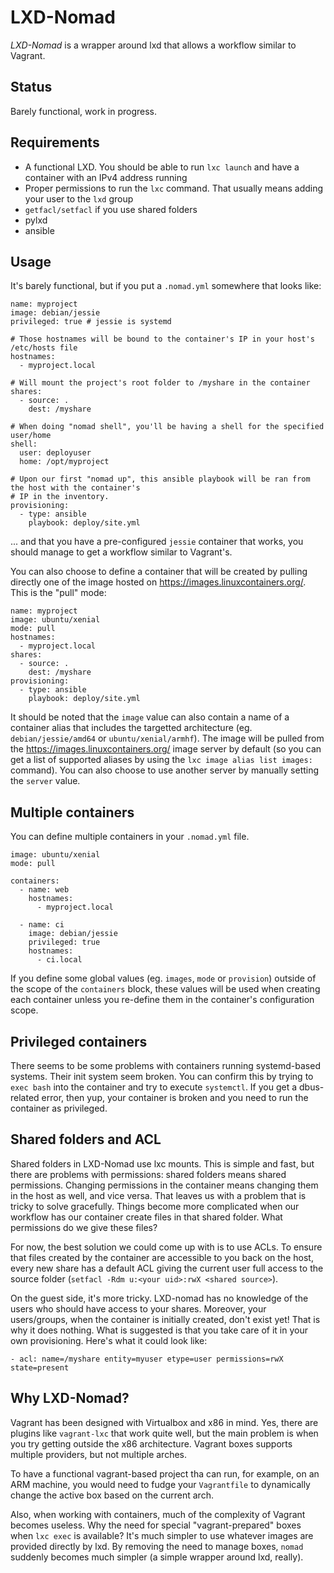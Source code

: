 # LXD-Nomad

*LXD-Nomad* is a wrapper around lxd that allows a workflow similar to Vagrant.

## Status

Barely functional, work in progress.

## Requirements

* A functional LXD. You should be able to run `lxc launch` and have a container with an IPv4
  address running
* Proper permissions to run the `lxc` command. That usually means adding your user to the `lxd`
  group
* `getfacl/setfacl` if you use shared folders
* pylxd
* ansible

## Usage

It's barely functional, but if you put a `.nomad.yml` somewhere that looks like:

```
name: myproject
image: debian/jessie
privileged: true # jessie is systemd

# Those hostnames will be bound to the container's IP in your host's /etc/hosts file
hostnames:
  - myproject.local

# Will mount the project's root folder to /myshare in the container
shares:
  - source: .
    dest: /myshare

# When doing "nomad shell", you'll be having a shell for the specified user/home
shell:
  user: deployuser
  home: /opt/myproject

# Upon our first "nomad up", this ansible playbook will be ran from the host with the container's
# IP in the inventory.
provisioning:
  - type: ansible
    playbook: deploy/site.yml
```

... and that you have a pre-configured `jessie` container that works, you should manage to get
a workflow similar to Vagrant's.

You can also choose to define a container that will be created by pulling directly one of the image
hosted on https://images.linuxcontainers.org/. This is the "pull" mode:

```
name: myproject
image: ubuntu/xenial
mode: pull
hostnames:
  - myproject.local
shares:
  - source: .
    dest: /myshare
provisioning:
  - type: ansible
    playbook: deploy/site.yml
```

It should be noted that the `image` value can also contain a name of a container alias that
includes the targetted architecture (eg. `debian/jessie/amd64` or `ubuntu/xenial/armhf`). The
image will be pulled from the https://images.linuxcontainers.org/ image server by default (so you
can get a list of supported aliases by using the `lxc image alias list images:` command). You can
also choose to use another server by manually setting the `server` value.

## Multiple containers

You can define multiple containers in your `.nomad.yml` file.

```
image: ubuntu/xenial
mode: pull

containers:
  - name: web
    hostnames:
      - myproject.local

  - name: ci
    image: debian/jessie
    privileged: true
    hostnames:
      - ci.local

```

If you define some global values (eg. `images`, `mode` or `provision`) outside of the scope of the
`containers` block, these values will be used when creating each container unless you re-define them
in the container's configuration scope.

## Privileged containers

There seems to be some problems with containers running systemd-based systems. Their init system
seem broken. You can confirm this by trying to `exec bash` into the container and try to execute
`systemctl`. If you get a dbus-related error, then yup, your container is broken and you need to
run the container as privileged.

## Shared folders and ACL

Shared folders in LXD-Nomad use lxc mounts. This is simple and fast, but there are problems with
permissions: shared folders means shared permissions. Changing permissions in the container means
changing them in the host as well, and vice versa. That leaves us with a problem that is tricky
to solve gracefully. Things become more complicated when our workflow has our container create
files in that shared folder. What permissions do we give these files?

For now, the best solution we could come up with is to use ACLs. To ensure that files created
by the container are accessible to you back on the host, every new share has a default ACL giving
the current user full access to the source folder (`setfacl -Rdm u:<your uid>:rwX <shared source>`).

On the guest side, it's more tricky. LXD-nomad has no knowledge of the users who should have
access to your shares. Moreover, your users/groups, when the container is initially created, don't
exist yet! That is why it does nothing. What is suggested is that you take care of it in your own
provisioning. Here's what it could look like:

```
- acl: name=/myshare entity=myuser etype=user permissions=rwX state=present
```

## Why LXD-Nomad?

Vagrant has been designed with Virtualbox and x86 in mind. Yes, there are plugins like
`vagrant-lxc` that work quite well, but the main problem is when you try getting outside the x86
architecture. Vagrant boxes supports multiple providers, but not multiple arches.

To have a functional vagrant-based project tha can run, for example, on an ARM machine, you would
need to fudge your `Vagrantfile` to dynamically change the active box based on the current arch.

Also, when working with containers, much of the complexity of Vagrant becomes useless. Why
the need for special "vagrant-prepared" boxes when `lxc exec` is available? It's much simpler to
use whatever images are provided directly by lxd. By removing the need to manage boxes, `nomad`
suddenly becomes much simpler (a simple wrapper around lxd, really).
